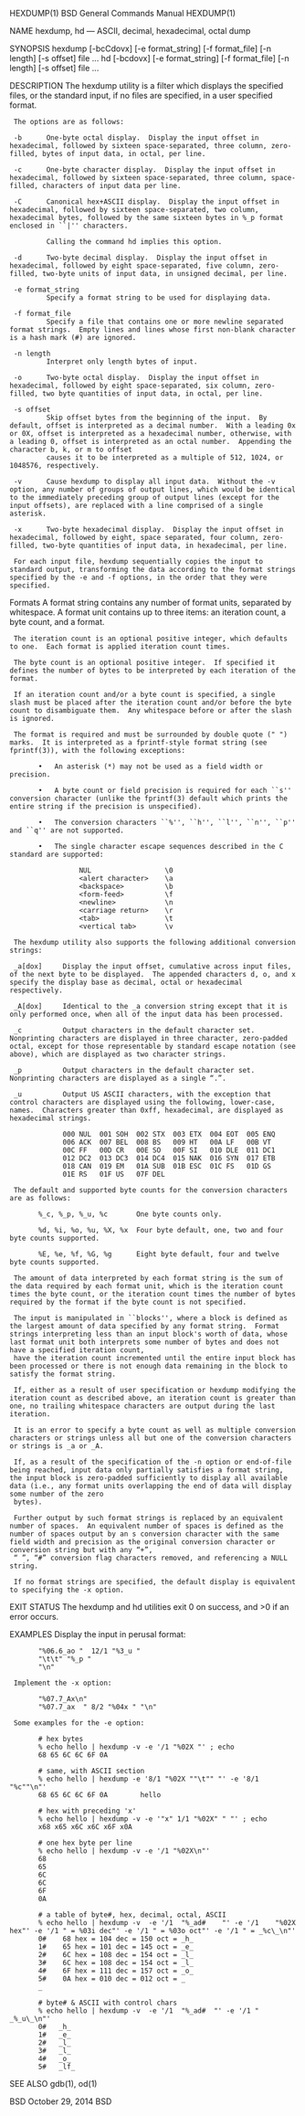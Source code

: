 HEXDUMP(1)                                                                                                                                    BSD General Commands Manual                                                                                                                                    HEXDUMP(1)

NAME
     hexdump, hd — ASCII, decimal, hexadecimal, octal dump

SYNOPSIS
     hexdump [-bcCdovx] [-e format_string] [-f format_file] [-n length] [-s offset] file ...
     hd [-bcdovx] [-e format_string] [-f format_file] [-n length] [-s offset] file ...

DESCRIPTION
     The hexdump utility is a filter which displays the specified files, or the standard input, if no files are specified, in a user specified format.

     The options are as follows:

     -b      One-byte octal display.  Display the input offset in hexadecimal, followed by sixteen space-separated, three column, zero-filled, bytes of input data, in octal, per line.

     -c      One-byte character display.  Display the input offset in hexadecimal, followed by sixteen space-separated, three column, space-filled, characters of input data per line.

     -C      Canonical hex+ASCII display.  Display the input offset in hexadecimal, followed by sixteen space-separated, two column, hexadecimal bytes, followed by the same sixteen bytes in %_p format enclosed in ``|'' characters.

             Calling the command hd implies this option.

     -d      Two-byte decimal display.  Display the input offset in hexadecimal, followed by eight space-separated, five column, zero-filled, two-byte units of input data, in unsigned decimal, per line.

     -e format_string
             Specify a format string to be used for displaying data.

     -f format_file
             Specify a file that contains one or more newline separated format strings.  Empty lines and lines whose first non-blank character is a hash mark (#) are ignored.

     -n length
             Interpret only length bytes of input.

     -o      Two-byte octal display.  Display the input offset in hexadecimal, followed by eight space-separated, six column, zero-filled, two byte quantities of input data, in octal, per line.

     -s offset
             Skip offset bytes from the beginning of the input.  By default, offset is interpreted as a decimal number.  With a leading 0x or 0X, offset is interpreted as a hexadecimal number, otherwise, with a leading 0, offset is interpreted as an octal number.  Appending the character b, k, or m to offset
             causes it to be interpreted as a multiple of 512, 1024, or 1048576, respectively.

     -v      Cause hexdump to display all input data.  Without the -v option, any number of groups of output lines, which would be identical to the immediately preceding group of output lines (except for the input offsets), are replaced with a line comprised of a single asterisk.

     -x      Two-byte hexadecimal display.  Display the input offset in hexadecimal, followed by eight, space separated, four column, zero-filled, two-byte quantities of input data, in hexadecimal, per line.

     For each input file, hexdump sequentially copies the input to standard output, transforming the data according to the format strings specified by the -e and -f options, in the order that they were specified.

   Formats
     A format string contains any number of format units, separated by whitespace.  A format unit contains up to three items: an iteration count, a byte count, and a format.

     The iteration count is an optional positive integer, which defaults to one.  Each format is applied iteration count times.

     The byte count is an optional positive integer.  If specified it defines the number of bytes to be interpreted by each iteration of the format.

     If an iteration count and/or a byte count is specified, a single slash must be placed after the iteration count and/or before the byte count to disambiguate them.  Any whitespace before or after the slash is ignored.

     The format is required and must be surrounded by double quote (" ") marks.  It is interpreted as a fprintf-style format string (see fprintf(3)), with the following exceptions:

           •   An asterisk (*) may not be used as a field width or precision.

           •   A byte count or field precision is required for each ``s'' conversion character (unlike the fprintf(3) default which prints the entire string if the precision is unspecified).

           •   The conversion characters ``%'', ``h'', ``l'', ``n'', ``p'' and ``q'' are not supported.

           •   The single character escape sequences described in the C standard are supported:

                     NUL                  \0
                     <alert character>    \a
                     <backspace>          \b
                     <form-feed>          \f
                     <newline>            \n
                     <carriage return>    \r
                     <tab>                \t
                     <vertical tab>       \v

     The hexdump utility also supports the following additional conversion strings:

     _a[dox]     Display the input offset, cumulative across input files, of the next byte to be displayed.  The appended characters d, o, and x specify the display base as decimal, octal or hexadecimal respectively.

     _A[dox]     Identical to the _a conversion string except that it is only performed once, when all of the input data has been processed.

     _c          Output characters in the default character set.  Nonprinting characters are displayed in three character, zero-padded octal, except for those representable by standard escape notation (see above), which are displayed as two character strings.

     _p          Output characters in the default character set.  Nonprinting characters are displayed as a single “.”.

     _u          Output US ASCII characters, with the exception that control characters are displayed using the following, lower-case, names.  Characters greater than 0xff, hexadecimal, are displayed as hexadecimal strings.

                 000 NUL  001 SOH  002 STX  003 ETX  004 EOT  005 ENQ
                 006 ACK  007 BEL  008 BS   009 HT   00A LF   00B VT
                 00C FF   00D CR   00E SO   00F SI   010 DLE  011 DC1
                 012 DC2  013 DC3  014 DC4  015 NAK  016 SYN  017 ETB
                 018 CAN  019 EM   01A SUB  01B ESC  01C FS   01D GS
                 01E RS   01F US   07F DEL

     The default and supported byte counts for the conversion characters are as follows:

           %_c, %_p, %_u, %c       One byte counts only.

           %d, %i, %o, %u, %X, %x  Four byte default, one, two and four byte counts supported.

           %E, %e, %f, %G, %g      Eight byte default, four and twelve byte counts supported.

     The amount of data interpreted by each format string is the sum of the data required by each format unit, which is the iteration count times the byte count, or the iteration count times the number of bytes required by the format if the byte count is not specified.

     The input is manipulated in ``blocks'', where a block is defined as the largest amount of data specified by any format string.  Format strings interpreting less than an input block's worth of data, whose last format unit both interprets some number of bytes and does not have a specified iteration count,
     have the iteration count incremented until the entire input block has been processed or there is not enough data remaining in the block to satisfy the format string.

     If, either as a result of user specification or hexdump modifying the iteration count as described above, an iteration count is greater than one, no trailing whitespace characters are output during the last iteration.

     It is an error to specify a byte count as well as multiple conversion characters or strings unless all but one of the conversion characters or strings is _a or _A.

     If, as a result of the specification of the -n option or end-of-file being reached, input data only partially satisfies a format string, the input block is zero-padded sufficiently to display all available data (i.e., any format units overlapping the end of data will display some number of the zero
     bytes).

     Further output by such format strings is replaced by an equivalent number of spaces.  An equivalent number of spaces is defined as the number of spaces output by an s conversion character with the same field width and precision as the original conversion character or conversion string but with any “+”,
     “ ”, “#” conversion flag characters removed, and referencing a NULL string.

     If no format strings are specified, the default display is equivalent to specifying the -x option.

EXIT STATUS
     The hexdump and hd utilities exit 0 on success, and >0 if an error occurs.

EXAMPLES
     Display the input in perusal format:

           "%06.6_ao "  12/1 "%3_u "
           "\t\t" "%_p "
           "\n"

     Implement the -x option:

           "%07.7_Ax\n"
           "%07.7_ax  " 8/2 "%04x " "\n"

     Some examples for the -e option:

           # hex bytes
           % echo hello | hexdump -v -e '/1 "%02X "' ; echo
           68 65 6C 6C 6F 0A

           # same, with ASCII section
           % echo hello | hexdump -e '8/1 "%02X ""\t"" "' -e '8/1 "%c""\n"'
           68 65 6C 6C 6F 0A        hello

           # hex with preceding 'x'
           % echo hello | hexdump -v -e '"x" 1/1 "%02X" " "' ; echo
           x68 x65 x6C x6C x6F x0A

           # one hex byte per line
           % echo hello | hexdump -v -e '/1 "%02X\n"'
           68
           65
           6C
           6C
           6F
           0A

           # a table of byte#, hex, decimal, octal, ASCII
           % echo hello | hexdump -v  -e '/1  "%_ad#    "' -e '/1    "%02X hex"' -e '/1 " = %03i dec"' -e '/1 " = %03o oct"' -e '/1 " = _%c\_\n"'
           0#    68 hex = 104 dec = 150 oct = _h_
           1#    65 hex = 101 dec = 145 oct = _e_
           2#    6C hex = 108 dec = 154 oct = _l_
           3#    6C hex = 108 dec = 154 oct = _l_
           4#    6F hex = 111 dec = 157 oct = _o_
           5#    0A hex = 010 dec = 012 oct = _
           _

           # byte# & ASCII with control chars
           % echo hello | hexdump -v  -e '/1  "%_ad#  "' -e '/1 " _%_u\_\n"'
           0#   _h_
           1#   _e_
           2#   _l_
           3#   _l_
           4#   _o_
           5#   _lf_

SEE ALSO
     gdb(1), od(1)

BSD                                                                                                                                                 October 29, 2014                                                                                                                                                BSD
